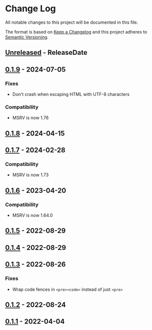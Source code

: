 # Change Log
All notable changes to this project will be documented in this file.

The format is based on [Keep a Changelog](http://keepachangelog.com/)
and this project adheres to [Semantic Versioning](http://semver.org/).

<!-- next-header -->
## [Unreleased] - ReleaseDate

## [0.1.9] - 2024-07-05

### Fixes

- Don't crash when escaping HTML with UTF-8 characters

### Compatibility

- MSRV is now 1.76

## [0.1.8] - 2024-04-15

## [0.1.7] - 2024-02-28

### Compatibility

- MSRV is now 1.73

## [0.1.6] - 2023-04-20

### Compatibility

- MSRV is now 1.64.0

## [0.1.5] - 2022-08-29

## [0.1.4] - 2022-08-29

## [0.1.3] - 2022-08-26

### Fixes

- Wrap code fences in `<pre><code>` instead of just `<pre>`

## [0.1.2] - 2022-08-24

## [0.1.1] - 2022-04-04

<!-- next-url -->
[Unreleased]: https://github.com/cobalt-org/cobalt.rs/compare/engarde-v0.1.9...HEAD
[0.1.9]: https://github.com/cobalt-org/cobalt.rs/compare/engarde-v0.1.8...engarde-v0.1.9
[0.1.8]: https://github.com/cobalt-org/cobalt.rs/compare/engarde-v0.1.7...engarde-v0.1.8
[0.1.7]: https://github.com/cobalt-org/cobalt.rs/compare/engarde-v0.1.6...engarde-v0.1.7
[0.1.6]: https://github.com/cobalt-org/cobalt.rs/compare/engarde-v0.1.5...engarde-v0.1.6
[0.1.5]: https://github.com/cobalt-org/cobalt.rs/compare/engarde-v0.1.4...engarde-v0.1.5
[0.1.4]: https://github.com/cobalt-org/cobalt.rs/compare/engarde-v0.1.3...engarde-v0.1.4
[0.1.3]: https://github.com/cobalt-org/cobalt.rs/compare/engarde-v0.1.2...engarde-v0.1.3
[0.1.2]: https://github.com/cobalt-org/cobalt.rs/compare/engarde-v0.1.1...engarde-v0.1.2
[0.1.1]: https://github.com/cobalt-org/cobalt.rs/compare/b805d1fcd105898446de9431582c38724fe5aa59...engarde-v0.1.1
